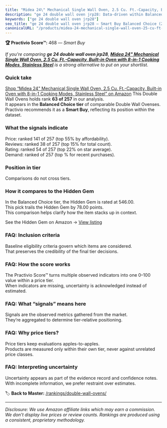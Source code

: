 ```yaml
---
title: "Midea 24\" Mechanical Single Wall Oven, 2.5 Cu. Ft.-Capacity, Built-in Oven with 8-in-1 Cooking Modes, Stainless Steel"
description: "ge 24 double wall oven jrp28: Data-driven within Balanced Choice ranking using the Practivio Score™. Positioned by quality, value, demand, findability, momentu…"
keywords: ["ge 24 double wall oven jrp28"]
seo_title: "ge 24 double wall oven jrp28 — Smart Buy Balanced Choice (2025)"
canonicalURL: "/products/midea-24-mechanical-single-wall-oven-25-cu-ft-capacity-built-in-oven-with-8-in-1-cooking-modes-stainless-steel-B0F946BBHR/"
---
```


**🏆 Practivio Score™:** 468 — _Smart Buy_


*If you're comparing **ge 24 double wall oven jrp28**, **[Midea 24" Mechanical Single Wall Oven, 2.5 Cu. Ft.-Capacity, Built-in Oven with 8-in-1 Cooking Modes, Stainless Steel](https://www.amazon.com/dp/B0F946BBHR?tag=practivio-20)** is a strong alternative to put on your shortlist.*
### Quick take
[Shop “Midea 24" Mechanical Single Wall Oven, 2.5 Cu. Ft.-Capacity, Built-in Oven with 8-in-1 Cooking Modes, Stainless Steel” on Amazon](https://www.amazon.com/dp/B0F946BBHR?tag=practivio-20)
This Double Wall Ovens holds rank **63 of 257** in our analysis.  
It appears in the **Balanced Choice tier** of comparable Double Wall Ovenses.  
Practivio recommends it as a **Smart Buy**, reflecting its position within the dataset.

### What the signals indicate
Price: ranked 141 of 257 (top 55% by affordability).  
Reviews: ranked 38 of 257 (top 15% for total count).  
Rating: ranked 54 of 257 (top 22% on star average).  
Demand: ranked  of 257 (top % for recent purchases).

### Position in tier
Comparisons do not cross tiers.

### How it compares to the Hidden Gem
In the Balanced Choice tier, the Hidden Gem is rated at 546.00.  
This pick trails the Hidden Gem by 78.00 points.  
This comparison helps clarify how the item stacks up in context.  

See the Hidden Gem on Amazon → [View listing](https://www.amazon.com/dp/B09B7SB46R?tag=practivio-20)

### FAQ: Inclusion criteria
Baseline eligibility criteria govern which items are considered.  
That preserves the credibility of the final tier decisions.

### FAQ: How the score works
The Practivio Score™ turns multiple observed indicators into one 0–100 value within a price tier.  
When indicators are missing, uncertainty is acknowledged instead of estimated.

### FAQ: What “signals” means here
Signals are the observed metrics gathered from the market.  
They’re aggregated to determine tier-relative positioning.

### FAQ: Why price tiers?
Price tiers keep evaluations apples-to-apples.  
Products are measured only within their own tier, never against unrelated price classes.

### FAQ: Interpreting uncertainty
Uncertainty appears as part of the evidence record and confidence notes.  
With incomplete information, we prefer restraint over estimates.


🏷️ **Back to Master:** [/rankings/double-wall-ovens/](/rankings/double-wall-ovens/)

---
_Disclosure: We use Amazon affiliate links which may earn a commission. We don’t display live prices or review counts. Rankings are produced using a consistent, proprietary methodology._
